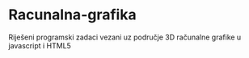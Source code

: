 # Racunalna-grafika
Riješeni programski zadaci vezani uz područje 3D računalne grafike u javascript i HTML5
